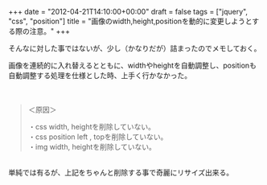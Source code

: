 +++
date = "2012-04-21T14:10:00+00:00"
draft = false
tags = ["jquery", "css", "position"]
title = "画像のwidth,height,positionを動的に変更しようとする際の注意。"
+++
<p>そんなに対した事ではないが、少し（かなりだが）詰まったのでメモしておく。</p>&#13;
<p>画像を連続的に入れ替えるとともに、widthやheightを自動調整し、positionも自動調整する処理を仕様とした時、上手く行かなかった。<br /><br /> </p>&#13;
<blockquote>&#13;
<p>＜原因＞</p>&#13;
<p>・css width, heightを削除していない。<br />・css position left , topを削除していない。 <br />・img width, heightを削除していない。</p>&#13;
</blockquote>&#13;
<p><br />単純では有るが、上記をちゃんと削除する事で奇麗にリサイズ出来る。</p> 